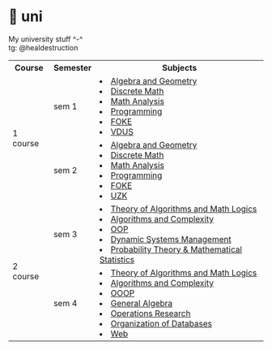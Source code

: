 # 🚬 uni

My university stuff ^-^  
tg: @healdestruction

<table>
  <tr>
    <th>Course</th>
    <th>Semester</th>
    <th>Subjects</th>
  </tr>
  <tr>
    <td rowspan="2"><a>1 course</a></td>
    <td>sem 1</td>
    <td>
        <li><a href="./sem1/AG">Algebra and Geometry</a></li>
        <li><a href="./sem1/DM">Discrete Math</a></li>
        <li><a href="./sem1/MA">Math Analysis</a></li>
        <li><a href="./sem1/Programming">Programming</a></li>
        <li><a href="./sem1/FOKE">FOKE</a></li>
        <li><a href="./sem1/VDUS">VDUS</a></li>
    </td>
  </tr>
  <tr>
    <td>sem 2</td>
    <td>
        <li><a href="./sem2/AG">Algebra and Geometry</a></li>
        <li><a href="./sem2/DM">Discrete Math</a></li>
        <li><a href="./sem2/MA">Math Analysis</a></li>
        <li><a href="./sem2/Programming">Programming</a></li>
        <li><a href="./sem2/FOKE">FOKE</a></li>
        <li><a href="./sem2/UZK">UZK</a></li>
    </td>
  </tr>
  <tr>
    <td rowspan="2"><a>2 course</a></td>
    <td>sem 3</td>
    <td>
        <li><a href="./sem3/TA">Theory of Algorithms and Math Logics</a></li>
        <li><a href="./sem3/Algorithms">Algorithms and Complexity</a></li>
        <li><a href="./sem3/OOP">OOP</a></li>
        <li><a href="./sem3/DSM">Dynamic Systems Management</a></li>
        <li><a href="./sem3/PT&MS">Probability Theory & Mathematical Statistics</a></li>
    </td>
  </tr>
  <tr>
    <td>sem 4</td>
    <td>
        <li><a href="./sem4/ML">Theory of Algorithms and Math Logics</a></li>
        <li><a href="./sem4/Algorithms">Algorithms and Complexity</a></li>
        <li><a href="./sem4/OOOP">OOOP</a></li>
        <li><a href="./sem4/GA">General Algebra</a></li>
        <li><a href="./sem4/OR">Operations Research</a></li>
        <li><a href="./sem4/DB">Organization of Databases</a></li>
        <li><a href="./sem4/web">Web</a></li>
    </td>
  </tr>
</table>